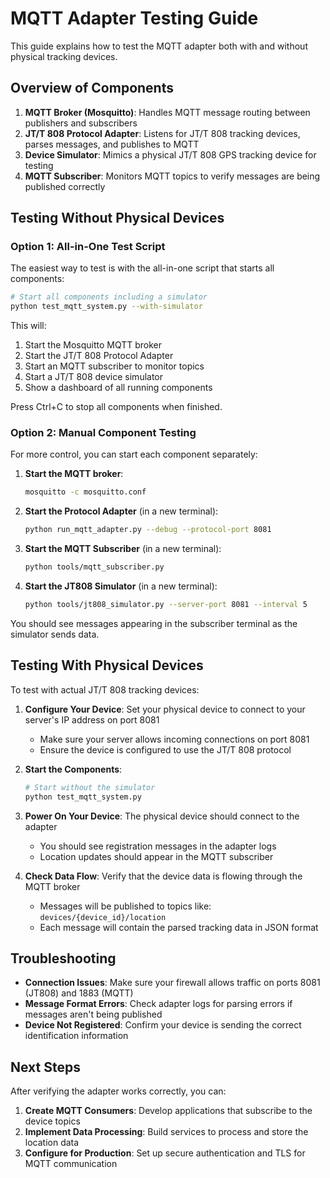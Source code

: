 # MQTT Adapter Testing Guide

This guide explains how to test the MQTT adapter both with and without physical tracking devices.

## Overview of Components

1. **MQTT Broker (Mosquitto)**: Handles MQTT message routing between publishers and subscribers
2. **JT/T 808 Protocol Adapter**: Listens for JT/T 808 tracking devices, parses messages, and publishes to MQTT
3. **Device Simulator**: Mimics a physical JT/T 808 GPS tracking device for testing
4. **MQTT Subscriber**: Monitors MQTT topics to verify messages are being published correctly

## Testing Without Physical Devices

### Option 1: All-in-One Test Script

The easiest way to test is with the all-in-one script that starts all components:

```bash
# Start all components including a simulator
python test_mqtt_system.py --with-simulator
```

This will:
1. Start the Mosquitto MQTT broker
2. Start the JT/T 808 Protocol Adapter
3. Start an MQTT subscriber to monitor topics
4. Start a JT/T 808 device simulator
5. Show a dashboard of all running components

Press Ctrl+C to stop all components when finished.

### Option 2: Manual Component Testing

For more control, you can start each component separately:

1. **Start the MQTT broker**:
   ```bash
   mosquitto -c mosquitto.conf
   ```

2. **Start the Protocol Adapter** (in a new terminal):
   ```bash
   python run_mqtt_adapter.py --debug --protocol-port 8081
   ```

3. **Start the MQTT Subscriber** (in a new terminal):
   ```bash
   python tools/mqtt_subscriber.py
   ```

4. **Start the JT808 Simulator** (in a new terminal):
   ```bash
   python tools/jt808_simulator.py --server-port 8081 --interval 5
   ```

You should see messages appearing in the subscriber terminal as the simulator sends data.

## Testing With Physical Devices

To test with actual JT/T 808 tracking devices:

1. **Configure Your Device**: Set your physical device to connect to your server's IP address on port 8081
   - Make sure your server allows incoming connections on port 8081
   - Ensure the device is configured to use the JT/T 808 protocol

2. **Start the Components**:
   ```bash
   # Start without the simulator
   python test_mqtt_system.py
   ```

3. **Power On Your Device**: The physical device should connect to the adapter
   - You should see registration messages in the adapter logs
   - Location updates should appear in the MQTT subscriber

4. **Check Data Flow**: Verify that the device data is flowing through the MQTT broker
   - Messages will be published to topics like: `devices/{device_id}/location`
   - Each message will contain the parsed tracking data in JSON format

## Troubleshooting

- **Connection Issues**: Make sure your firewall allows traffic on ports 8081 (JT808) and 1883 (MQTT)
- **Message Format Errors**: Check adapter logs for parsing errors if messages aren't being published
- **Device Not Registered**: Confirm your device is sending the correct identification information

## Next Steps

After verifying the adapter works correctly, you can:

1. **Create MQTT Consumers**: Develop applications that subscribe to the device topics
2. **Implement Data Processing**: Build services to process and store the location data 
3. **Configure for Production**: Set up secure authentication and TLS for MQTT communication
